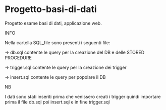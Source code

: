 # Progetto-basi-di-dati
Progetto esame basi di dati, applicazione web.

INFO

Nella cartella SQL_file sono presenti i seguenti file:

  -> db.sql contente le query per la creazione del DB e delle STORED PROCEDURE
 
  -> trigger.sql contente le query per la creazione dei trigger

  -> insert.sql contente le query per popolare il DB
 
 NB 
 
 I dati sono stati inseriti prima che venissero creati i trigger quindi importare prima il file db.sql poi insert.sql e in fine trigger.sql 
